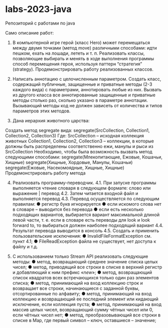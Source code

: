 # labs-2023-java
Репозиторий с работами по java

Само описание работ:

1.	В компьютерной игре герой (класс Hero) может перемещаться между двумя точками (метод move) различными способами: идти пешком, ехать на лошади, лететь и т. п. Реализовать классы, позволяющие выбирать и менять в ходе выполнения программы способ перемещения героя, используя паттерн “стратегия” (strategy). Продемонстрировать работу реализованных классов. 

2.	Написать аннотацию с целочисленным параметром. Создать класс, содержащий публичные, защищенные и приватные методы (2-3 каждого вида) с параметрами, аннотировать любые из них. Вызвать из другого класса все аннотированные защищенные и приватные методы столько раз, сколько указано в параметре аннотации. Вызывающий методы код не должен зависеть от количества и типов параметров этих методов.

3.	Дана иерархия животного царства:
 
Создать метод segregate вида:
segregate(SrcCollection, Collection1, Collection2, Collection3)
Где:
SrcCollection – исходная коллекция животных
Collection1, Collection2, Collection3 – коллекции, в которые должны быть распределены соответственно ежи, манулы и рыси из SrcCollection
Необходимо, чтобы была возможность вызвать метод следующими способами:
segregate(Млекопитающие, Ежовые, Кошачьи, Хищные)
segregate(Хищные, Хордовые, Манулы, Кошачьи)
segregate(Ежовые, Насекомоядные, Хищные, Хищные)
Продемонстрировать работу метода

4.	Реализовать программу-переводчик.
4.1.	При запуске программы выполняется чтение словаря в следующем формате: слово или выражение | перевод
4.2.	Затем читается входной файл и выполняется перевод
4.3.	Перевод осуществляется по следующим правилам:
●	регистр букв игнорируется
●	если искомого слова нет в словаре – выводится без перевода
●	если есть несколько подходящих вариантов, выбирается вариант максимальной длиной левой части, т. е. если в словаре есть переводы для look и look forward to, то выбираться должен наиболее подходящий вариант
4.4.	Результат перевода выводится в консоль
4.5.	Создать и применить пользовательские исключения: 
●	InvalidFileFormatException см. пункт 4.1;
●	FileReadException файла не существует, нет доступа к файлу и т.д.

5.	С использованием только Stream API реализовать следующие методы:
●	метод, возвращающий среднее значение списка целых чисел;
●	метод, приводящий все строки в списке в верхний регистр и добавляющий к ним префикс «_new_»;
●	метод, возвращающий список квадратов всех встречающихся только один раз элементов списка;
●	метод, принимающий на вход коллекцию строк и возвращает все строки, начинающиеся с заданной буквы, отсортированные по алфавиту;
●	метод, принимающий на вход коллекцию и возвращающий ее последний элемент или кидающий исключение, если коллекция пуста;
●	метод, принимающий на вход массив целых чисел, возвращающий сумму чётных чисел или 0, если чётных чисел нет;
●	метод, преобразовывающий все строки в списке в Map, где первый символ – ключ, оставшиеся – значение;
